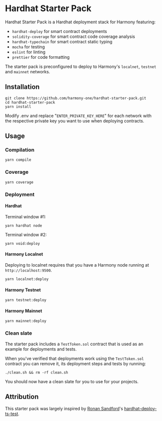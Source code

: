 # Hardhat Starter Pack

Hardhat Starter Pack is a Hardhat deployment stack for Harmony featuring:

- `hardhat-deploy` for smart contract deployments
- `solidity-coverage` for smart contract code coverage analysis
- `hardhat-typechain` for smart contract static typing
- `mocha` for testing
- `eslint` for linting
- `prettier` for code formatting

The starter pack is preconfigured to deploy to Harmony's `localnet`, `testnet` and `mainnet` networks.

## Installation

```
git clone https://github.com/harmony-one/hardhat-starter-pack.git
cd hardhat-starter-pack
yarn install
```

Modify .env and replace "`ENTER_PRIVATE_KEY_HERE`" for each network with the respective private key you want to use when deploying contracts.

## Usage

### Compilation

```
yarn compile
```

### Coverage

```
yarn coverage
```

### Deployment

#### Hardhat

Terminal window #1:

```
yarn hardhat node
```

Terminal window #2:

```
yarn void:deploy
```

#### Harmony Localnet

Deploying to localnet requires that you have a Harmony node running at `http://localhost:9500`.

```
yarn localnet:deploy
```

#### Harmony Testnet

```
yarn testnet:deploy
```

#### Harmony Mainnet

```
yarn mainnet:deploy
```

### Clean slate

The starter pack includes a `TestToken.sol` contract that is used as an example for deployments and tests.

When you've verified that deployments work using the `TestToken.sol` contract you can remove it, its deployment steps and tests by running:

```
./clean.sh && rm -rf clean.sh
```

You should now have a clean slate for you to use for your projects.

## Attribution

This starter pack was largely inspired by [Ronan Sandford](https://twitter.com/wighawag)'s [hardhat-deploy-ts-test](https://github.com/wighawag/hardhat-deploy-ts-test).
